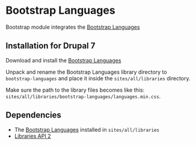 Bootstrap Languages
===================
Bootstrap module integrates the
[Bootstrap Languages](https://github.com/usrz/bootstrap-languages)

## Installation for Drupal 7

Download and install the 
[Bootstrap Languages](https://github.com/usrz/bootstrap-languages)

Unpack and rename the Bootstrap Languages library directory to 
`bootstrap-languages` and place it inside the `sites/all/libraries` 
directory.

Make sure the path to the library files
becomes like this: `sites/all/libraries/bootstrap-languages/languages.min.css`.

## Dependencies

* The [Bootstrap Languages](https://github.com/usrz/bootstrap-languages)
installed in `sites/all/libraries`
* [Libraries API 2](http://drupal.org/project/libraries)
